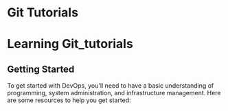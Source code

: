# Git Tutorials

# Learning Git_tutorials

## Getting Started

To get started with DevOps, you'll need to have a basic understanding of programming, system administration, and infrastructure management. Here are some resources to help you get started:
